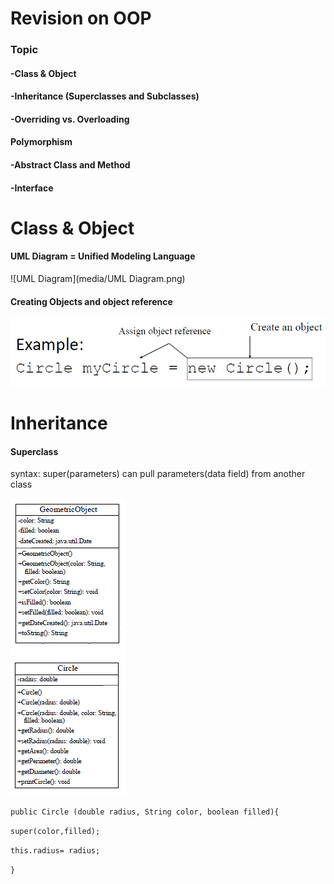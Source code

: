 

# Revision on OOP

### **Topic** 

#### -Class & Object

#### -Inheritance (Superclasses and Subclasses)

#### -Overriding vs. Overloading

#### Polymorphism

#### -Abstract Class and Method

#### -Interface



# Class & Object

#### UML Diagram = Unified Modeling Language



![UML Diagram](media/UML Diagram.png)
####

#### Creating Objects and object reference



![ExampleCreateObject](media/ExampleCreateObject.png)

#### 



# Inheritance

#### Superclass

syntax: super(parameters) can pull parameters(data field) from another class



![Superclass](media/Superclass.png)

`public Circle (double radius, String color, boolean filled){`

`super(color,filled);`

`this.radius= radius;`

`}`





